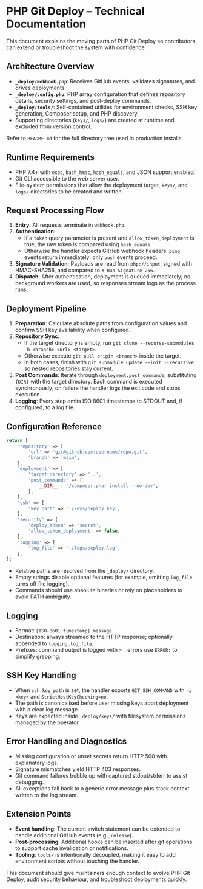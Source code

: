 # PHP Git Deploy – Technical Documentation

This document explains the moving parts of PHP Git Deploy so contributors can extend or troubleshoot the system with confidence.

## Architecture Overview
- **`_deploy/webhook.php`**: Receives GitHub events, validates signatures, and drives deployments.
- **`_deploy/config.php`**: PHP array configuration that defines repository details, security settings, and post-deploy commands.
- **`_deploy/tools/`**: Self-contained utilities for environment checks, SSH key generation, Composer setup, and PHP discovery.
- Supporting directories (`keys/`, `logs/`) are created at runtime and excluded from version control.

Refer to `README.md` for the full directory tree used in production installs.

## Runtime Requirements
- PHP 7.4+ with `exec`, `hash_hmac`, `hash_equals`, and JSON support enabled.
- Git CLI accessible to the web server user.
- File-system permissions that allow the deployment target, `keys/`, and `logs/` directories to be created and written.

## Request Processing Flow
1. **Entry**: All requests terminate in `webhook.php`.
2. **Authentication**:
   - If a `token` query parameter is present and `allow_token_deployment` is true, the raw token is compared using `hash_equals`.
   - Otherwise the handler expects GitHub webhook headers. `ping` events return immediately; only `push` events proceed.
3. **Signature Validation**: Payloads are read from `php://input`, signed with HMAC-SHA256, and compared to `X-Hub-Signature-256`.
4. **Dispatch**: After authentication, deployment is queued immediately; no background workers are used, so responses stream logs as the process runs.

## Deployment Pipeline
1. **Preparation**: Calculate absolute paths from configuration values and confirm SSH key availability when configured.
2. **Repository Sync**:
   - If the target directory is empty, run `git clone --recurse-submodules -b <branch> <url> <target>`.
   - Otherwise execute `git pull origin <branch>` inside the target.
   - In both cases, finish with `git submodule update --init --recursive` so nested repositories stay current.
3. **Post Commands**: Iterate through `deployment.post_commands`, substituting `{DIR}` with the target directory. Each command is executed synchronously; on failure the handler logs the exit code and stops execution.
4. **Logging**: Every step emits ISO 8601 timestamps to STDOUT and, if configured, to a log file.

## Configuration Reference
```php
return [
    'repository' => [
        'url' => 'git@github.com:username/repo.git',
        'branch' => 'main',
    ],
    'deployment' => [
        'target_directory' => '..',
        'post_commands' => [
            __DIR__ . '/composer.phar install --no-dev',
        ],
    ],
    'ssh' => [
        'key_path' => './keys/deploy_key',
    ],
    'security' => [
        'deploy_token' => 'secret',
        'allow_token_deployment' => false,
    ],
    'logging' => [
        'log_file' => './logs/deploy.log',
    ],
];
```

- Relative paths are resolved from the `_deploy/` directory.
- Empty strings disable optional features (for example, omitting `log_file` turns off file logging).
- Commands should use absolute binaries or rely on placeholders to avoid PATH ambiguity.

## Logging
- Format: `[ISO-8601 timestamp] message`.
- Destination: always streamed to the HTTP response; optionally appended to `logging.log_file`.
- Prefixes: command output is logged with `> `, errors use `ERROR:` to simplify grepping.

## SSH Key Handling
- When `ssh.key_path` is set, the handler exports `GIT_SSH_COMMAND` with `-i <key>` and `StrictHostKeyChecking=no`.
- The path is canonicalised before use; missing keys abort deployment with a clear log message.
- Keys are expected inside `_deploy/keys/` with filesystem permissions managed by the operator.

## Error Handling and Diagnostics
- Missing configuration or unset secrets return HTTP 500 with explanatory logs.
- Signature mismatches yield HTTP 403 responses.
- Git command failures bubble up with captured stdout/stderr to assist debugging.
- All exceptions fall back to a generic error message plus stack context written to the log stream.

## Extension Points
- **Event handling**: The current switch statement can be extended to handle additional GitHub events (e.g., `release`).
- **Post-processing**: Additional hooks can be inserted after git operations to support cache invalidation or notifications.
- **Tooling**: `tools/` is intentionally decoupled, making it easy to add environment scripts without touching the handler.

This document should give maintainers enough context to evolve PHP Git Deploy, audit security behaviour, and troubleshoot deployments quickly.
